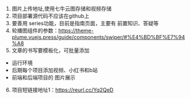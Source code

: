 1. 图片上传地址,使用七牛云图存储和视频存储
2. 项目部署源代码不应该在github上
3. 要善用 series功能，目前是指南页面，主要有 前置知识、答疑等
4. 轮播图组件的参数：https://theme-plume.vuejs.press/guide/components/swiper/#%E4%BD%BF%E7%94%A8
5. 文章的书写要模板化，可批量添加
  - 运行环境
  - 后期每个项目添加视频、小红书和b站
  - 前端和后端项目的 图片展示
6. 项目短链接地址1：https://reurl.cc/Yq2QeD